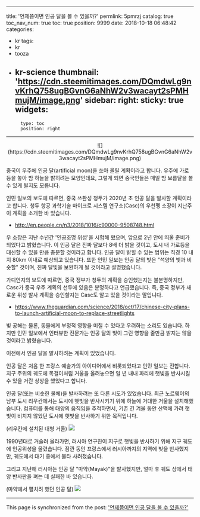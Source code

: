 
---
title: '언제쯤이면 인공 달을 볼 수 있을까?'
permlink: 5pmrzj
catalog: true
toc_nav_num: true
toc: true
position: 9999
date: 2018-10-18 06:48:42
categories:
- kr
tags:
- kr
- tooza
- kr-science
thumbnail: 'https://cdn.steemitimages.com/DQmdwLg9nvKrhQ758ugBGvnG6aNhW2v3wacayt2sPMHmujM/image.png'
sidebar:
    right:
        sticky: true
widgets:
    -
        type: toc
        position: right
---


<center> 
![](https://cdn.steemitimages.com/DQmdwLg9nvKrhQ758ugBGvnG6aNhW2v3wacayt2sPMHmujM/image.png)
</center> 

중국이 우주에 인공 달(artificial moon)을 쏘아 올릴 계획이라고 합니다. 우주에 가로등을 놓아 밤 하늘을 밝히려는 모양인데요, 그렇게 되면 중국인들은 매일 밤 보름달을 볼 수 있게 될지도 모릅니다. 

인민 일보의 보도에 따르면, 중국 쓰촨성 청두가 2020년 초 인공 달을 발사할 계획이라고 합니다. 청두 항공 과학기술 마이크로 시스템 연구소(Casc)의 우천펭 소장이 지난주 이 계획을 소개한 바 있습니다. 

- http://en.people.cn/n3/2018/1016/c90000-9508748.html 

우 소장은 지난 수년간 '인공조명 위성'을 시험해 왔으며, 앞으로 2년 안에 띄울 준비가 되었다고  밝혔습니다. 이 인공 달은 진짜 달보다 8배 더 밝을 것이고, 도시 내 가로등을 대신할 수 있을 만큼 충분할 것이라고 합니다. 인공 달이 밝힐 수 있는 범위는 직경 10 내지 80km 이내로 예상되고 있습니다. 또한 인민 일보는 인공 달의 빛은 "석양의 빛과 비슷할" 것이며,  진짜 달빛을 보완하게 될 것이라고 설명했습니다. 

가디언지의 보도에 따르면, 중국 정부가 청두의 계획을 승인했는지는 불분명하지만, Casc가 중국 우주 계획의 선두에 있음은 분명하다고 언급했습니다. 즉, 중국 정부가 새로운 위성 발사 계획을 승인할지는 Casc도 알고 있을 것이라는 말입니다. 

- https://www.theguardian.com/science/2018/oct/17/chinese-city-plans-to-launch-artificial-moon-to-replace-streetlights 

빛 공해는 물론, 동물에게 부정적 영향을 미칠 수 있다고 우려하는 소리도 있습니다. 하지만 인민 일보에서 인터뷰한 전문가는  인공 달의 빛이 그런 영향을 줄만큼 밝지는 않을 것이라고 밝혔습니다. 

이전에서 인공 달을 발사하려는 계획이 있었습니다.  

인공 달은 처음 한 프랑스 예술가의 아이디어에서 비롯되었다고 인민 일보는 전합니다. 지구 주위의 궤도에 목걸이처럼 거울을 올려놓으면 일 년 내내 파리에 햇빛을 반사시킬 수 있을 거란 상상을 했었다고 합니다. 

인공 달(또는 비슷한 물체)을 발사하려는 또 다른 시도가 있었습니다. 최근 노르웨이의 남부 도시 리우칸에서는  도시에 햇빛을 반사시키기 위에 하늘에 거대한 거울을 설치해했습니다.  컴퓨터를 통해 태양의 움직임을 추적하면서, 기존 긴 겨울 동안 산맥에 가려 햇빛이 비치지 않았던 도시에 햇빛을 반사하기 위한 목적입니다. 

(리우칸에 설치된 대형 거울) 
![](https://cdn.steemitimages.com/DQmc3FTmzrzFx9FnoXczZSC8jny97WzRw2JuRnU1kgGcRPd/image.png)

1990년대로 거슬러 올라가면, 러시아 연구진이 지구로 햇빛을 반사하기 위해 지구 궤도에 인공위성을 올렸습니다. 잠깐 동안 프랑스에서 러시아까지의 지역에 빛을 반사했지만, 궤도에서 대기 중에서 불타 사려졌습니다.  

그리고 지난해 러시아는 인공 달 "마약(Mayak)"을 발사했지만, 얼마 후 궤도 상에서 태양 반사판을 펴는 데 실패한 바 있습니다. 

(마약에서 펼치려 했던 인공 달)
![](https://cdn.steemitimages.com/DQmWrH6Pu9d3cexZ8EuMD1suHJS4CkKWXakuXpmFW4J4cty/image.png)

- - -

This page is synchronized from the post: ['언제쯤이면 인공 달을 볼 수 있을까?'](https://steemit.com/@pius.pius/5pmrzj)
